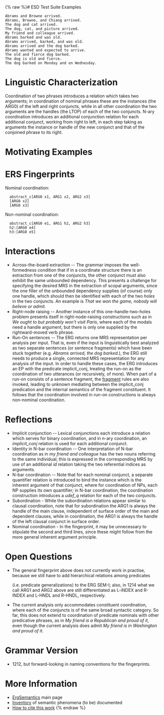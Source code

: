 {% raw %}# ESD Test Suite Examples

    Abrams and Browne arrived.
    Abrams, Browne, and Chiang arrived.
    The dog and cat arrived.
    The dog, cat, and picture arrived.
    My friend and colleague arrived.
    Abrams barked and was old.
    Abrams arrived, barked, and was old.
    Abrams arrived and the dog barked.
    Abrams wanted and expected to arrive.
    The old and fierce dog barked.
    The dog is old and fierce.
    The dog barked on Monday and on Wednesday.

# Linguistic Characterization

Coordination of two phrases introduces a relation which takes two
arguments; in coordination of nominal phrases these are the instances
(the ARG0) of the left and right conjuncts, while in all other
coordination the two arguments are the handles (the LTOP) of each of the
two conjuncts. N-ary coordination introduces an additional conjunction
relation for each additional conjunct, working from right to left, in
each step taking as arguments the instance or handle of the new conjunct
and that of the conjoined phrase to its right.

# Motivating Examples

# ERS Fingerprints

Nominal coordination:

      abstract_c[ARG0 x1, ARG1 x2, ARG2 x3]
      [ARG0 x2]
      [ARG0 x3]

Non-nominal coordination:

      abstract_c[ARG0 e1, ARG1 h2, ARG2 h3]
      h2:[ARG0 e4]
      h3:[ARG0 e5]

# Interactions

- Across-the-board extraction -- The grammar imposes the
well-formedness condition that if in a coordinate structure there is
an extraction from one of the conjuncts, the other conjunct must
also exhibit the same unbounded dependency. This presents a
challenge for specifying the desired MRS in the extraction of scopal
arguments, since the one filler of the unbounded dependency supplies
(of course) only one handle, which should then be identified with
each of the two *holes* in the two conjuncts. An example is *That we
won the game, nobody will believe or admit.*
- Right-node raising -- Another instance of this one-handle-two-holes
problem presents itself in right-node-raising constructions such as
in *We ought to but probably won't visit Paris*, where each of the
modals need a handle argument, but there is only one supplied by the
rightward-moved verb phrase.
- Run-On sentences -- The ERG returns one MRS representation per
analysis per input. That is, even if the input is linguistically
best analyzed as two separate sentences (or sentence fragments)
which have been stuck together (e.g. *Abrams arrived, the dog
barked.*), the ERG still needs to produce a single, connected MRS
representation for any analysis of the input. In order to handle
these cases, the ERG introduces an EP with the predicate
implicit\_conj, treating the run-on as the coordination of two
utterances (or recursively, of more). When part of a run-on consists
of a sentence fragment, the [fragment](../ErgSemantics_Fragments) rules
are also invoked, leading to unknown mediating between the
implicit\_conj predication and the internal semantics of the
fragment constituent. It follows that the coordination involved in
run-on constructions is always non-nominal coordination.

# Reflections

- Implicit conjunction -- Lexical conjunctions each introduce a
relation which serves for binary coordination, and in n-ary
coordination, an *implicit\_conj* relation is used for each
additional conjunct.
- Identity in N-bar coordination -- One interpretation of N-bar
coordination as in *my friend and colleague* has the two nouns
referring to the same individual; this is expressed in the
corresponding MRS by use of an additional *id* relation taking the
two referential indices as arguments.
- N-bar coordination -- Note that for each nominal conjunct, a
separate quantifier relation is introduced to bind the instance
which is the inherent argument of that conjunct, where for
coordination of NPs, each NP supplies its own quantifier; in N-bar
coordination, the coordination construction introduces a *udef\_q*
relation for each of the two conjuncts.
- Subordination - While the subordination relations appear similar to
clausal coordination, note that for subordination the ARG1 is always
the handle of the main clause, independent of surface order of the
main and dependent clauses, while in coordination, the ARG1 is
always the handle of the left clausal conjunct in surface order.
- Nominal coordination - In the fingerprint, it may be unnecessary to
stipulate the second and third lines, since these might follow from
the more general inherent argument principle.

# Open Questions

- The general fingerprint above does not currently work in practise,
because we still have to add hierarchical relations among predicates
  
  (i.e. predicate generalizations) to the ERG SEM-I; also, in 1214
what we call ARG1 and ARG2 above are still differentiated as L-iNDEX
and R-INDEX and L-HNDL and R-HNDL, respectively.
- The current analysis only accommodates constituent coordination,
where each of the conjuncts is of the same broad syntactic category.
So far, this does not extend to coordination of predicate nominals
with other predicative phrases, as in *My friend is a Republican and
proud of it*, even though the current analysis does admit *My friend
is in Washington and proud of it*.

# Grammar Version

- 1212, but forward-looking in naming conventions for the
fingerprints.

# More Information

- [ErgSemantics](../ErgSemantics) main page
- [Inventory](../ErgSemantics_Inventory) of semantic phenomena (to be)
documented
- [How to cite this work](../ErgSemantics_HowToCite)
<update date omitted for speed>{% endraw %}